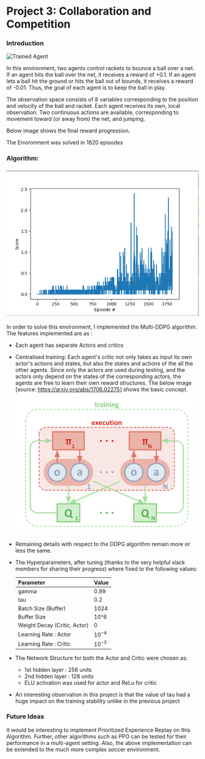 [//]: # "Image References"

[image1]: https://user-images.githubusercontent.com/10624937/42135623-e770e354-7d12-11e8-998d-29fc74429ca2.gif "Trained Agent"
[image2]: https://user-images.githubusercontent.com/10624937/42135622-e55fb586-7d12-11e8-8a54-3c31da15a90a.gif "Soccer"


# Project 3: Collaboration and Competition

### Introduction

![Trained Agent][image1]

In this environment, two agents control rackets to bounce a ball over a net. If an agent hits the ball over the net, it receives a reward of +0.1.  If an agent lets a ball hit the ground or hits the ball out of bounds, it receives a reward of -0.01.  Thus, the goal of each agent is to keep the ball in play.

The observation space consists of 8 variables corresponding to the position and velocity of the ball and racket. Each agent receives its own, local observation.  Two continuous actions are available, corresponding to movement toward (or away from) the net, and jumping. 

Below image shows the final reward progression.

The Environment was solved in 1820 episodes

### Algorithm:

### ![Reward Progression](RewardProgression.png)

In order to solve this environment, I implemented the Multi-DDPG algorithm. The features implemented are as :

- Each agent has separate Actors and critics

- Centralised training: Each agent's critic not only takes as input its own actor's actions and states, but also the states and actions of the all the other agents. Since only the actors are used during testing, and the actors only depend on the states of the corresponding actors, the agents are free to learn their own reward structures. The below image [source: https://arxiv.org/abs/1706.02275] shows the basic concept.

  ![](MADDPG.png)

- Remaining details with respect to the DDPG algorithm remain more or less the same.

- The Hyperparameters, after tuning (thanks to the very helpful slack members for sharing their progress) where fixed to the following values:

  | Parameter                    | Value     |
  | ---------------------------- | --------- |
  | gamma                        | 0.99      |
  | tau                          | 0.2       |
  | Batch Size (Buffer)          | 1024      |
  | Buffer Size                  | 10^6      |
  | Weight Decay (Critic, Actor) | 0         |
  | Learning Rate : Actor        | $10^{-4}$ |
  | Learning Rate : Critic       | $10^{-3}$ |

- The Network Structure for both the Actor and Critic were chosen as:
  - 1st hidden layer : 256 units
  - 2nd hidden layer : 128 units
  - ELU activation was used for actor and ReLu for critic
- An interesting observation in this project is that the value of tau had a huge impact on the training stability unlike in the previous project

### Future Ideas

It would be interesting to implement Prioritized Experience Replay on this Algorithm. Further, other algorithms such as PPO can be tested for their performance in a multi-agent setting. Also, the above implementation can be extended to the much more complex soccer environment.
